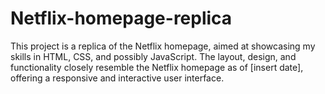 # Netflix-homepage-replica
This project is a replica of the Netflix homepage, aimed at showcasing my skills in HTML, CSS, and possibly JavaScript. The layout, design, and functionality closely resemble the Netflix homepage as of [insert date], offering a responsive and interactive user interface.

